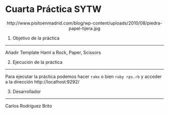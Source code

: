 **Cuarta Práctica SYTW**
============================
<center>
http://www.pisitoenmadrid.com/blog/wp-content/uploads/2010/08/piedra-papel-tijera.jpg
</center>

1. Objetivo de la práctica
--------------------------

Añadir Template Haml a Rock, Paper, Scissors

2. Ejecución de la práctica
---------------------------

Para ejecutar la práctica podemos hacer `rake` o bien `ruby rps.rb` y acceder a la dirección http://localhost:9292/



3. Desarrollador
----------------
Carlos Rodríguez Brito
